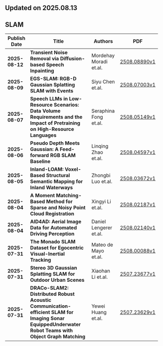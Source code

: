 ## Updated on 2025.08.13

## SLAM

|Publish Date|Title|Authors|PDF|
|---|---|---|---|
|**2025-08-12**|**Transient Noise Removal via Diffusion-based Speech Inpainting**|Mordehay Moradi et.al.|[2508.08890v1](http://arxiv.org/abs/2508.08890v1)|
|**2025-08-09**|**EGS-SLAM: RGB-D Gaussian Splatting SLAM with Events**|Siyu Chen et.al.|[2508.07003v1](http://arxiv.org/abs/2508.07003v1)|
|**2025-08-07**|**Speech LLMs in Low-Resource Scenarios: Data Volume Requirements and the Impact of Pretraining on High-Resource Languages**|Seraphina Fong et.al.|[2508.05149v1](http://arxiv.org/abs/2508.05149v1)|
|**2025-08-06**|**Pseudo Depth Meets Gaussian: A Feed-forward RGB SLAM Baseline**|Linqing Zhao et.al.|[2508.04597v1](http://arxiv.org/abs/2508.04597v1)|
|**2025-08-05**|**Inland-LOAM: Voxel-Based Structural Semantic Mapping for Inland Waterways**|Zhongbi Luo et.al.|[2508.03672v1](http://arxiv.org/abs/2508.03672v1)|
|**2025-08-04**|**A Moment Matching-Based Method for Sparse and Noisy Point Cloud Registration**|Xingyi Li et.al.|[2508.02187v1](http://arxiv.org/abs/2508.02187v1)|
|**2025-08-04**|**AID4AD: Aerial Image Data for Automated Driving Perception**|Daniel Lengerer et.al.|[2508.02140v1](http://arxiv.org/abs/2508.02140v1)|
|**2025-07-31**|**The Monado SLAM Dataset for Egocentric Visual-Inertial Tracking**|Mateo de Mayo et.al.|[2508.00088v1](http://arxiv.org/abs/2508.00088v1)|
|**2025-07-31**|**Stereo 3D Gaussian Splatting SLAM for Outdoor Urban Scenes**|Xiaohan Li et.al.|[2507.23677v1](http://arxiv.org/abs/2507.23677v1)|
|**2025-07-31**|**DRACo-SLAM2: Distributed Robust Acoustic Communication-efficient SLAM for Imaging Sonar EquippedUnderwater Robot Teams with Object Graph Matching**|Yewei Huang et.al.|[2507.23629v1](http://arxiv.org/abs/2507.23629v1)|

